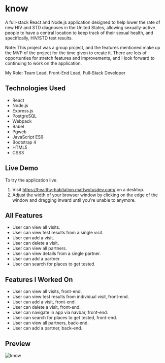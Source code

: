 # know
A full-stack React and Node.js application designed to help lower the rate of new HIV and STD diagnoses in the United States, allowing sexually-active people to have a central location to keep track of their sexual health, and specifically, HIV/STD test results.

Note: This project was a group project, and the features mentioned make up the MVP of the project for the time given to create it. There are lots of opportunties for stretch features and improvements, and I look forward to continuing to work on the application.

My Role: Team Lead, Front-End Lead, Full-Stack Developer

## Technologies Used

- React
- Node.js
- Express.js
- PostgreSQL
- Webpack
- Babel
- Pgweb
- JavaScript ES6
- Bootstrap 4  
- HTML5
- CSS3

## Live Demo

To try the application live:
  1. Visit https://healthy-habitation.mattwotusdev.com/ on a desktop.
  2. Adjust the width of your browser window by clicking on the edge of the window and dragging inward until you're unable to anymore.

## All Features

- User can view all visits.
- User can view test results from a single visit.
- User can add a visit.
- User can delete a visit.
- User can view all partners.
- User can view details from a single partner.
- User can add a partner.
- User can search for places to get tested.

## Features I Worked On

- User can view all visits, front-end.
- User can view test results from individual visit, front-end.
- User can add a visit, front-end.
- User can delete a visit, front-end.
- User can navigate in app via navbar, front-end.
- User can search for places to get tested, front-end.
- User can view all partners, back-end.
- User can add a partner, back-end.

## Preview

![know](assets/know.gif)
